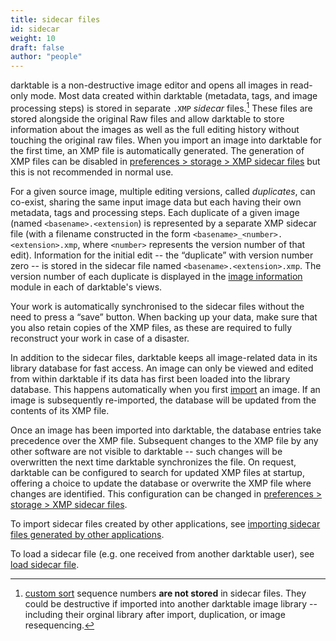 ```yaml
---
title: sidecar files
id: sidecar
weight: 10
draft: false
author: "people"
---
```


darktable is a non-destructive image editor and opens all images in read-only mode. Most data created within darktable (metadata, tags, and image processing steps) is stored in separate `.XMP` _sidecar_ files.[^1] These files are stored alongside the original Raw files and allow darktable to store information about the images as well as the full editing history without touching the original raw files. When you import an image into darktable for the first time, an XMP file is automatically generated. The generation of XMP files can be disabled in [preferences > storage > XMP sidecar files](../../preferences-settings/storage.md#xmp-sidecar-files) but this is not recommended in normal use.

[^1]: [custom sort](../../lighttable/digital-asset-management/custom-sort.md) sequence numbers __are not stored__ in sidecar files. They could be destructive if imported into another darktable image library -- including their orginal library after import, duplication, or image resequencing.

For a given source image, multiple editing versions, called _duplicates_, can co-exist, sharing the same input image data but each having their own metadata, tags and processing steps. Each duplicate of a given image (named `<basename>.<extension`) is represented by a separate XMP sidecar file (with a filename constructed in the form `<basename>_<number>.<extension>.xmp`, where `<number>` represents the version number of that edit). Information for the initial edit -- the “duplicate” with version number zero -- is stored in the sidecar file named `<basename>.<extension>.xmp`. The version number of each duplicate is displayed in the [image information](../../module-reference/utility-modules/shared/image-information.md) module in each of darktable's views.

Your work is automatically synchronised to the sidecar files without the need to press a “save” button. When backing up your data, make sure that you also retain copies of the XMP files, as these are required to fully reconstruct your work in case of a disaster.

In addition to the sidecar files, darktable keeps all image-related data in its library database for fast access. An image can only be viewed and edited from within darktable if its data has first been loaded into the library database. This happens automatically when you first [import](../../module-reference/utility-modules/lighttable/import.md) an image. If an image is subsequently re-imported, the database will be updated from the contents of its XMP file.

Once an image has been imported into darktable, the database entries take precedence over the XMP file. Subsequent changes to the XMP file by any other software are not visible to darktable -- such changes will be overwritten the next time darktable synchronizes the file. On request, darktable can be configured to search for updated XMP files at startup, offering a choice to update the database or overwrite the XMP file where changes are identified. This configuration can be changed in [preferences > storage > XMP sidecar files](../../preferences-settings/storage.md#xmp-sidecar-files).

To import sidecar files created by other applications, see [importing sidecar files generated by other applications](./sidecar-import.md).

To load a sidecar file (e.g. one received from another darktable user), see [load sidecar file](../../module-reference/utility-modules/lighttable/history-stack.md).
